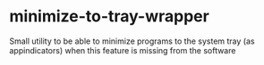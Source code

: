 # minimize-to-tray-wrapper
Small utility to be able to minimize programs to the system tray (as appindicators) when this feature is missing from the software

